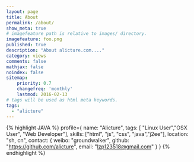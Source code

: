 ```yaml
---
layout: page
title: About
permalink: /about/
show_meta: true
# imagefeature path is relative to images/ directory.
imagefeature: foo.png
published: true
description: "About alicture.com...."
category: views
comments: false
mathjax: false
noindex: false
sitemap:
    priority: 0.7
    changefreq: 'monthly'
    lastmod: 2016-02-13
# tags will be used as html meta keywords.    
tags:
  - "alicture"
---
```


{% highlight JAVA %}
profile={
    name: "Alicture",
    tags: [ "Linux User","OSX User", 
    		"Web Developer"],
    skills: ["html", "js", "css", "java","j2ee"],
    location: "sh, cn",
    contact: {
        weibo: "groundwalker",
        github: "https://github.com/alicture",
        email: "lzp123518@gmail.com"
    }
}
{% endhighlight %}



